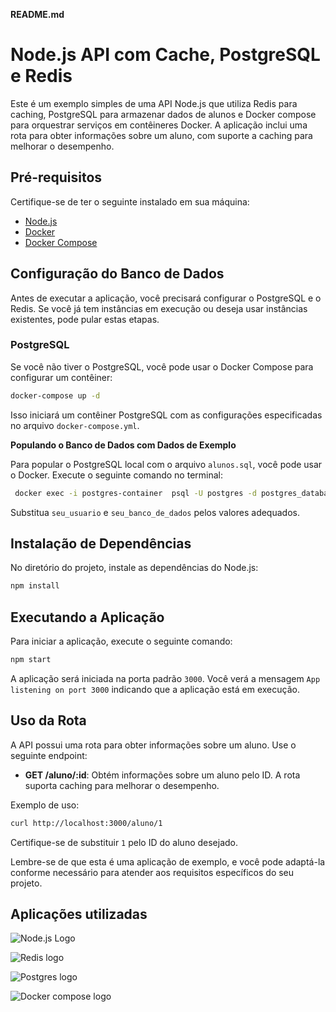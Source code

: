 **README.md**

# Node.js API com Cache, PostgreSQL e Redis

Este é um exemplo simples de uma API Node.js que utiliza Redis para caching, PostgreSQL para armazenar dados de alunos e Docker compose para orquestrar serviços em contêineres Docker. A aplicação inclui uma rota para obter informações sobre um aluno, com suporte a caching para melhorar o desempenho.

## Pré-requisitos

Certifique-se de ter o seguinte instalado em sua máquina:

- [Node.js](https://nodejs.org/)
- [Docker](https://www.docker.com/)
- [Docker Compose](https://docs.docker.com/compose/)

## Configuração do Banco de Dados

Antes de executar a aplicação, você precisará configurar o PostgreSQL e o Redis. Se você já tem instâncias em execução ou deseja usar instâncias existentes, pode pular estas etapas.

### PostgreSQL

Se você não tiver o PostgreSQL, você pode usar o Docker Compose para configurar um contêiner:

```bash
docker-compose up -d
```

Isso iniciará um contêiner PostgreSQL com as configurações especificadas no arquivo `docker-compose.yml`.

**Populando o Banco de Dados com Dados de Exemplo**

Para popular o PostgreSQL local com o arquivo `alunos.sql`, você pode usar o Docker. Execute o seguinte comando no terminal:

```bash
 docker exec -i postgres-container  psql -U postgres -d postgres_database  < alunos.sql
```

Substitua `seu_usuario` e `seu_banco_de_dados` pelos valores adequados.

## Instalação de Dependências

No diretório do projeto, instale as dependências do Node.js:

```bash
npm install
```

## Executando a Aplicação

Para iniciar a aplicação, execute o seguinte comando:

```bash
npm start
```

A aplicação será iniciada na porta padrão `3000`. Você verá a mensagem `App listening on port 3000` indicando que a aplicação está em execução.

## Uso da Rota

A API possui uma rota para obter informações sobre um aluno. Use o seguinte endpoint:

- **GET /aluno/:id**: Obtém informações sobre um aluno pelo ID. A rota suporta caching para melhorar o desempenho.

Exemplo de uso:

```bash
curl http://localhost:3000/aluno/1
```

Certifique-se de substituir `1` pelo ID do aluno desejado.

Lembre-se de que esta é uma aplicação de exemplo, e você pode adaptá-la conforme necessário para atender aos requisitos específicos do seu projeto.

## Aplicações utilizadas

![Node.js Logo](https://upload.wikimedia.org/wikipedia/commons/thumb/d/d9/Node.js_logo.svg/128px-Node.js_logo.svg.png)

![Redis logo](https://upload.wikimedia.org/wikipedia/en/thumb/6/6b/Redis_Logo.svg/128px-Redis_Logo.svg.png)

![Postgres logo](https://upload.wikimedia.org/wikipedia/commons/2/29/Postgresql_elephant.svg)

![Docker compose logo](https://openwhisk.apache.org/images/deployments/logo-docker-compose-text.svg)